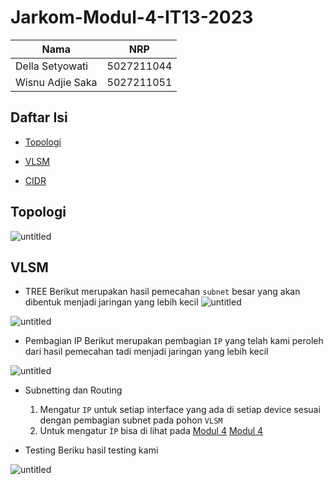 # Jarkom-Modul-4-IT13-2023

|       Nama      | NRP        | 
| -----------     | :---------: 
| Della Setyowati | 5027211044 | 
| Wisnu Adjie Saka| 5027211051 | 

## Daftar Isi
- [Topologi](#topologi)
- [VLSM](#vlsm)

- [CIDR](#cidr)


## <a name="topologi"></a> Topologi
![untitled](https://cdn.discordapp.com/attachments/901344920361656355/1181078865486020608/image.png?ex=657fc068&is=656d4b68&hm=549e809164cf0e09b2b6a7b3e94af4382c42194cbe9180e284cbcf2097153e04&)

## <a name="vlsm"></a> VLSM
- TREE
Berikut merupakan hasil pemecahan ```subnet``` besar yang akan dibentuk menjadi jaringan yang lebih kecil
![untitled](https://cdn.discordapp.com/attachments/901344920361656355/1181495899294273606/image.png?ex=658144cd&is=656ecfcd&hm=9096b37f1ca9a091c6d05b27032d6db0b7df558a6c3cb66e90eee3573925de7e&)

![untitled](https://cdn.discordapp.com/attachments/901344920361656355/1181495370472226946/vlsm.drawio.png?ex=6581444f&is=656ecf4f&hm=3c29c3186f0c967e4da6b6829c33ac9bf5ab43c415df29a1aa28038bc69c15bf&)

- Pembagian IP
Berikut merupakan pembagian ```IP```  yang telah kami peroleh dari hasil pemecahan tadi menjadi jaringan yang lebih kecil


![untitled](https://cdn.discordapp.com/attachments/901344920361656355/1181084365166489631/image.png?ex=657fc588&is=656d5088&hm=042c48912c613d1c3253e0b220514868dba0368636a31f64b2489b4770ed875d&)

- Subnetting dan Routing
    1. Mengatur ```IP``` untuk setiap interface yang ada di setiap device sesuai dengan pembagian subnet pada pohon ```VLSM```
    2. Untuk mengatur ```ÌP``` bisa di lihat pada <a href='https://github.com/arsitektur-jaringan-komputer/Modul-Jarkom/tree/master/Modul-4#2-subnetting'>Modul 4</a> [Modul 4](https://github.com/arsitektur-jaringan-komputer/Modul-Jarkom/tree/master/Modul-4#2-subnetting)

- Testing
Beriku hasil testing kami

![untitled](https://cdn.discordapp.com/attachments/901344920361656355/1181496485943189534/image.png?ex=65814559&is=656ed059&hm=c30f23fa7b921d1aad4a8a2577e9844483c1bee8de705ca288eb5d172d6a147f&)
